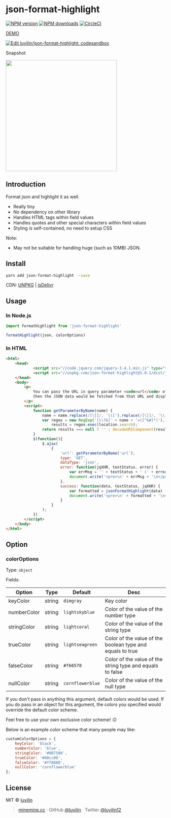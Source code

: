 # json-format-highlight

[![NPM version](https://img.shields.io/npm/v/json-format-highlight.svg?style=flat)](https://npmjs.com/package/json-format-highlight) [![NPM downloads](https://img.shields.io/npm/dm/json-format-highlight.svg?style=flat)](https://npmjs.com/package/json-format-highlight) [![CircleCI](https://circleci.com/gh/luyilin/json-format-highlight/tree/master.svg?style=shield)](https://circleci.com/gh/luyilin/json-format-highlight/tree/master)

[DEMO](https://luyilin.github.io/json-format-highlight/example/dist/)

[![Edit luyilin/json-format-highlight: codesandbox](https://codesandbox.io/static/img/play-codesandbox.svg)](https://codesandbox.io/s/github/luyilin/json-format-highlight/tree/master/example/codesandbox)

Snapshot

<img width="350" src="https://user-images.githubusercontent.com/12069729/69597426-ea1de300-1040-11ea-9f00-b7f12362092b.png">

## Introduction

Format json and highlight it as well.

* Really tiny
* No dependency on other library
* Handles HTML tags within field values
* Handles quotes and other special characters within field values
* Styling is self-contained, no need to setup CSS

Note:

* May not be suitable for handling huge (such as 10MB) JSON.

## Install

```bash
yarn add json-format-highlight --save
```

CDN: [UNPKG](https://unpkg.com/json-format-highlight@latest/dist/) | [jsDelivr](https://cdn.jsdelivr.net/npm/json-format-highlight@latest/dist/)

## Usage

### In Node.js

```js
import formatHighlight from 'json-format-highlight'

formatHighlight(json, colorOptions)
```

### In HTML

```html
<html>
    <head>
            <script src="//code.jquery.com/jquery-3.4.1.min.js" type="text/javascript" charset="utf-8"></script>
            <script src="//unpkg.com/json-format-highlight@1.0.1/dist/json-format-highlight.js" type="text/javascript" charset="utf-8"></script>
    </head>
    <body>
        <p>
            You can pass the URL in query parameter <code>url</code> of this page,
            then the JSON data would be fetched from that URL and displayed below:
        </p>
        <script>
            function getParameterByName(name) {
                name = name.replace(/[\[]/, '\\[').replace(/[\]]/, '\\]');
                var regex = new RegExp('[\\?&]' + name + '=([^&#]*)'),
                    results = regex.exec(location.search);
                return results === null ? '' : decodeURIComponent(results[1].replace(/\+/g, ' '));
            }
            $(function(){
                $.ajax(
                    {
                        'url': getParameterByName('url'),
                        type: 'GET',
                        dataType: 'json',
                        error: function(jqXHR, textStatus, error) {
                            var errMsg = '' + textStatus + ' (' + error + ')'
                            document.write('<pre>\n' + errMsg + '\n</pre>')
                        },
                        success: function(data, textStatus, jqXHR) {
                            var formatted = jsonFormatHighlight(data)
                            document.write('<pre>\n' + formatted + '\n</pre>')
                        }
                    }
                );
            })
        </script>
    </body>
</html>
```

## Option

### colorOptions

Type: `object`

Fields:

|Option|Type|Default|Desc|
|---|---|---|---|
|keyColor|string|```dimgray```|Key color|
|numberColor|string|```lightskyblue```|Color of the value of the number type|
|stringColor|string|```lightcoral```|Color of the value of the string type|
|trueColor|string|```lightseagreen```|Color of the value of the boolean type and equals to true|
|falseColor|string|```#f66578```|Color of the value of the string type and equals to false|
|nullColor|string|```cornflowerblue```|Color of the value of the null type|

If you don't pass in anything this argument, default colors would be used. If you do pass in an object for this argument,
the colors you specified would override the default color scheme.

Feel free to use your own exclusive color scheme! :D

Below is an example color scheme that many people may like:

```js
customColorOptions = {
    keyColor: 'black',
    numberColor: 'blue',
    stringColor: '#0B7500',
    trueColor: '#00cc00',
    falseColor: '#ff8080',
    nullColor: 'cornflowerblue'
};
```

## License

MIT &copy; [luyilin](https://github.com/luyilin)

> [minemine.cc](https://minemine.cc) · GitHub [@luyilin](https://github.com/luyilin) · Twitter [@luyilin12](https://twitter.com/luyilin12)
